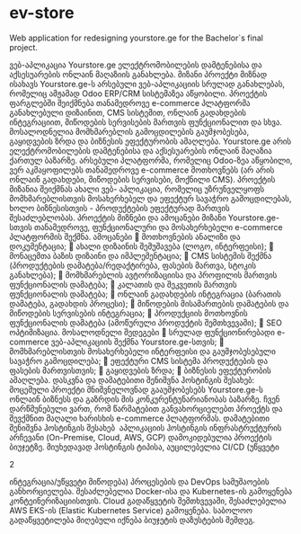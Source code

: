 # ev-store
Web application for redesigning yourstore.ge for the Bachelor`s final project.

ვებ-აპლიკაცია Yourstore.ge
ელექტრომობილების დამტენებისა და აქსესუარების ონლაინ მაღაზიის განახლება.
მიზანი
პროექტი მიზნად ისახავს Yourstore.ge-ს არსებული ვებ-აპლიკაციის სრულად განახლებას, რომელიც ამჟამად
Odoo ERP/CRM სისტემაზეა აწყობილი. პროექტის ფარგლებში შეიქმნება თანამედროვე e-commerce
პლატფორმა განახლებული დიზაინით, CMS სისტემით, ონლაინ გადახდების ინტეგრაციით, მიწოდების
სერვისების მართვის ფუნქციონალით და სხვა. მოსალოდნელია მომხმარებლის გამოცდილების
გაუმჯობესება, გაყიდვების ზრდა და ბიზნესის ეფექტურობის ამაღლება. Yourstore.ge არის
ელექტრომობილების დამტენებისა და აქსესუარების ონლაინ მაღაზია ქართულ ბაზარზე. არსებული
პლატფორმა, რომელიც Odoo-ზეა აწყობილი, ვერ აკმაყოფილებს თანამედროვე e-commerce მოთხოვნებს (არ
არის ონლაინ გადახდები, მიწოდების სერვისები, მოქნილი CMS). პროექტის მიზანია შეიქმნას ახალი ვებ-
აპლიკაცია, რომელიც უზრუნველყოფს მომხმარებლისთვის მოსახერხებელ და ეფექტურ სავაჭრო
გამოცდილებას, ხოლო ბიზნესისთვის - პროდუქტების ეფექტურად მართვის შესაძლებლობას.
პროექტის მიზნები და ამოცანები
მიზანი
Yourstore.ge-სთვის თანამედროვე, ფუნქციონალური და მოსახერხებელი e-commerce პლატფორმის შექმნა.
ამოცანები
 მოთხოვნების ანალიზი და დოკუმენტაცია;
 ახალი დიზაინის შემუშავება (ლოგო, ინტერფეისი);
 მონაცემთა ბაზის დიზაინი და იმპლემენტაცია;
 CMS სისტემის შექმნა (პროდუქტების დამატება/რედაქტირება, ფასების მართვა, სტოკის
განახლება);
 მომხმარებლის ავტორიზაციისა და პროფილის მართვის ფუნქციონალის დამატება;
 კალათის და შეკვეთის მართვის ფუნქციონალის დამატება;
 ონლაინ გადახდების ინტეგრაცია (ბარათის დამატება, გადახდის პროცესი);
 მიწოდების მისამართების დამატების და მიწოდების სერვისების ინტეგრაცია;
 პროდუქციის მოთხოვნის ფუნქციონალის დამატება (ამოწურული პროდუქტის შემთხვევაში);
 SEO ოპტიმიზაცია.
მოსალოდნელი შედეგები
 სრულად ფუნქციონირებადი e-commerce ვებ-აპლიკაციის შექმნა Yourstore.ge-სთვის;
 მომხმარებლისთვის მოსახერხებელი ინტერფეისი და გაუმჯობესებული სავაჭრო გამოცდილება;
 ეფექტური CMS სისტემა პროდუქტების და ფასების მართვისთვის;
 გაყიდვების ზრდა;
 ბიზნესის ეფექტურობის ამაღლება.
დასკვნა და დამატებითი შენიშვნა ჰოსტინგის შესახებ:
მოცემული პროექტი მნიშვნელოვნად გააუმჯობესებს Yourstore.ge-ს ონლაინ ბიზნესს და გაზრდის მის
კონკურენტუნარიანობას ბაზარზე. ჩვენ დარწმუნებული ვართ, რომ წარმატებით განვახორციელებთ
პროექტს და შევქმნით მაღალი ხარისხის e-commerce პლატფორმას.
დამატებითი შენიშვნა ჰოსტინგის შესახებ
 აპლიკაციის ჰოსტინგის ინფრასტრუქტურის არჩევანი (On-Premise, Cloud, AWS, GCP) დამოკიდებულია
პროექტის ბიუჯეტზე. მიუხედავად ჰოსტინგის ტიპისა, აუცილებელია CI/CD (უწყვეტი

2

ინტეგრაცია/უწყვეტი მიწოდება) პროცესების და DevOps სამუშაოების განხორციელება. შესაძლებელია
Docker-ისა და Kubernetes-ის გამოყენება კონტეინერიზაციისთვის. Cloud გადაწყვეტის შემთხვევაში,
შესაძლებელია AWS EKS-ის (Elastic Kubernetes Service) გამოყენება. საბოლოო გადაწყვეტილება მიღებული
იქნება ბიუჯეტის დაზუსტების შემდეგ.
